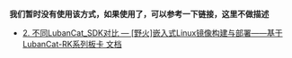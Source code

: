 
**我们暂时没有使用该方式，如果使用了，可以参考一下链接，这里不做描述**
- [2. 不同LubanCat_SDK对比 — [野火]嵌入式Linux镜像构建与部署——基于LubanCat-RK系列板卡 文档](https://doc.embedfire.com/linux/rk356x/build_and_deploy/zh/latest/building_image/lubancat_sdk/lubancat_sdk_compare.html)